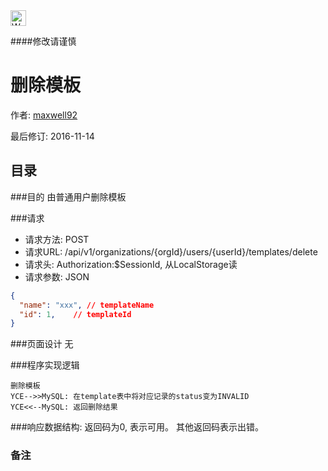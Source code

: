 <img src="http://kubernetes.io/kubernetes/img/warning.png" alt="WARNING" width="25" height="25"> 

####修改请谨慎

删除模板
==============

作者: [maxwell92](https://github.com/maxwell92)

最后修订: 2016-11-14

目录
--------------
###目的
由普通用户删除模板

###请求

* 请求方法: POST 
* 请求URL: /api/v1/organizations/{orgId}/users/{userId}/templates/delete
* 请求头: Authorization:$SessionId, 从LocalStorage读  
* 请求参数: 
JSON
```json
{
  "name": "xxx", // templateName
  "id": 1,    // templateId
}
```


###页面设计 
无


###程序实现逻辑
```Title: 
删除模板 
YCE-->>MySQL: 在template表中将对应记录的status变为INVALID
YCE<<--MySQL: 返回删除结果 
```

###响应数据结构: 
返回码为0, 表示可用。
其他返回码表示出错。

### 备注